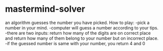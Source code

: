 # mastermind-solver
an algorithm guesses the number you have picked. 
How to play: 
  -pick a number in your mind.
  -computer will guess a number according to your tips.
  -there are two inputs: return how many of the digits are on correct place and return how many of them belong to your number but on incorrect place.
  -if the guessed number is same with your number, you return 4 and 0
  
